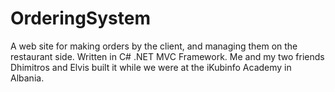 # OrderingSystem
A web site for making orders by the client, and managing them on the restaurant side. Written in C# .NET MVC Framework.
Me and my two friends Dhimitros and Elvis built it while we were at the iKubinfo Academy in Albania.
